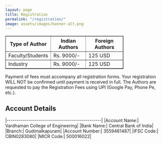 ```yaml
---
layout: page
title: Registration
permalink: "/registration/"
image: assets/images/banner-alt.png
---
```


<table border="1" style="width:75%">
  <tr>
    <th>Type of Author</th>
    <th>Indian Authors</th>
	<th>Foreign Authors</th>
  </tr>
  <tr>
    <td>Faculty/Students</td>
    <td>Rs. 9000/-</td>
	<td>125 USD</td>
  </tr>
  <tr>
    <td>Industry</td>
    <td>Rs. 9000/-</td>
	<td>125 USD</td>
  </tr>
</table>

Payment of fees must accompany all registration forms. Your registration WILL NOT be confirmed until payment is received in full. The Authors are requested to pay the Registration Fees using UPI (Google Pay, Phone Pe, etc.).


## Account Details
|-----------------------------------------------|
|Account Name:| Vardhaman College of Engineering|
|Bank Name:| Central Bank of India|
|Branch:| Gudimalkapuram|
|Account Number:| 3559461487|
|IFSC Code:| CBIN0283080|
|MICR Code:| 500016022|
